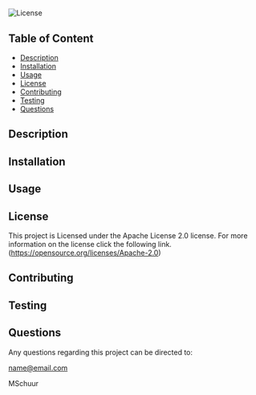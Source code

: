 
# 

![License](https://img.shields.io/badge/License-Apache_2.0-blue.svg)

## Table of Content
- [Description](#Description)
- [Installation](#Installation)
- [Usage](#Usage)
- [License](#License)
- [Contributing](#Contributing)
- [Testing](#Testing)
- [Questions](#Questions)

## Description


## Installation


## Usage


## License
This project is Licensed under the Apache License 2.0 license. For more information on the license click the following link. (https://opensource.org/licenses/Apache-2.0)

## Contributing


## Testing


## Questions

Any questions regarding this project can be directed to: 

name@email.com

MSchuur

